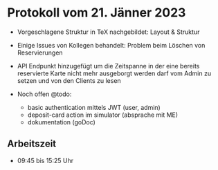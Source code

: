 # Protokoll vom 21. Jänner 2023 

- Vorgeschlagene Struktur in TeX nachgebildet: Layout & Struktur
- Einige Issues von Kollegen behandelt: Problem beim Löschen von Reservierungen
- API Endpunkt hinzugefügt um die Zeitspanne in der eine bereits reservierte Karte nicht mehr ausgeborgt werden darf vom Admin zu setzen und von den Clients zu lesen 

- Noch offen @todo:
	- basic authentication mittels JWT (user, admin)
  	- deposit-card action im simulator (absprache mit ME)
  	- dokumentation (goDoc)

## Arbeitszeit
<!-- { "progress": true, "date": ["23/01/21"] } -->
- 09:45 bis 15:25 Uhr
<!-- { "progress": false } -->
